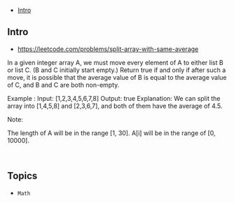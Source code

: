 - [Intro](#intro)

## Intro

- https://leetcode.com/problems/split-array-with-same-average

In a given integer array A, we must move every element of A to either list B or list C. (B and C initially start empty.)
Return true if and only if after such a move, it is possible that the average value of B is equal to the average value of C, and B and C are both non-empty.

Example :
Input: 
[1,2,3,4,5,6,7,8]
Output: true
Explanation: We can split the array into [1,4,5,8] and [2,3,6,7], and both of them have the average of 4.5.

Note:

The length of A will be in the range [1, 30].
A[i] will be in the range of [0, 10000].

 


## Topics

- `Math`


